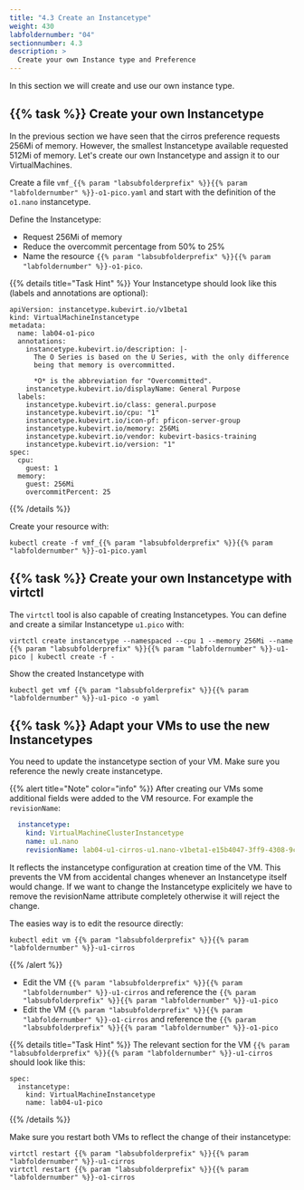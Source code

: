 ```yaml
---
title: "4.3 Create an Instancetype"
weight: 430
labfoldernumber: "04"
sectionnumber: 4.3
description: >
  Create your own Instance type and Preference
---
```


In this section we will create and use our own instance type.


## {{% task %}} Create your own Instancetype

In the previous section we have seen that the cirros preference requests 256Mi of memory. However, the smallest Instancetype
available requested 512Mi of memory. Let's create our own Instancetype and assign it to our VirtualMachines.

Create a file `vmf_{{% param "labsubfolderprefix" %}}{{% param "labfoldernumber" %}}-o1-pico.yaml` and start with the
definition of the `o1.nano` instancetype.

Define the Instancetype:

* Request 256Mi of memory
* Reduce the overcommit percentage from 50% to 25%
* Name the resource `{{% param "labsubfolderprefix" %}}{{% param "labfoldernumber" %}}-o1-pico`.

{{% details title="Task Hint" %}}
Your Instancetype should look like this (labels and annotations are optional):
```ỳaml
apiVersion: instancetype.kubevirt.io/v1beta1
kind: VirtualMachineInstancetype
metadata:
  name: lab04-o1-pico
  annotations:
    instancetype.kubevirt.io/description: |-
      The O Series is based on the U Series, with the only difference
      being that memory is overcommitted.
      
      *O* is the abbreviation for "Overcommitted".
    instancetype.kubevirt.io/displayName: General Purpose
  labels:
    instancetype.kubevirt.io/class: general.purpose
    instancetype.kubevirt.io/cpu: "1"
    instancetype.kubevirt.io/icon-pf: pficon-server-group
    instancetype.kubevirt.io/memory: 256Mi
    instancetype.kubevirt.io/vendor: kubevirt-basics-training
    instancetype.kubevirt.io/version: "1"
spec:
  cpu:
    guest: 1
  memory:
    guest: 256Mi
    overcommitPercent: 25
```
{{% /details %}}

Create your resource with:
```shell
kubectl create -f vmf_{{% param "labsubfolderprefix" %}}{{% param "labfoldernumber" %}}-o1-pico.yaml
```


## {{% task %}} Create your own Instancetype with virtctl

The `virtctl` tool is also capable of creating Instancetypes. You can define and create a similar Instancetype `u1.pico` with:
```shell
virtctl create instancetype --namespaced --cpu 1 --memory 256Mi --name {{% param "labsubfolderprefix" %}}{{% param "labfoldernumber" %}}-u1-pico | kubectl create -f -
```

Show the created Instancetype with
```shell
kubectl get vmf {{% param "labsubfolderprefix" %}}{{% param "labfoldernumber" %}}-u1-pico -o yaml
```


## {{% task %}} Adapt your VMs to use the new Instancetypes

You need to update the instancetype section of your VM. Make sure you reference the newly create instancetype.

{{% alert title="Note" color="info" %}}
After creating our VMs some additional fields were added to the VM resource. For example the `revisionName`:
```yaml
  instancetype:
    kind: VirtualMachineClusterInstancetype
    name: u1.nano
    revisionName: lab04-u1-cirros-u1.nano-v1beta1-e15b4047-3ff9-4308-9cd7-9f30b25336e0-1
```

It reflects the instancetype configuration at creation time of the VM. This prevents the
VM from accidental changes whenever an Instancetype itself would change. If we want to change the Instancetype explicitely
we have to remove the revisionName attribute completely otherwise it will reject the change.

The easies way is to edit the resource directly:
```shell
kubectl edit vm {{% param "labsubfolderprefix" %}}{{% param "labfoldernumber" %}}-u1-cirros
```
{{% /alert %}}

* Edit the VM `{{% param "labsubfolderprefix" %}}{{% param "labfoldernumber" %}}-u1-cirros` and reference the `{{% param "labsubfolderprefix" %}}{{% param "labfoldernumber" %}}-u1-pico`
* Edit the VM `{{% param "labsubfolderprefix" %}}{{% param "labfoldernumber" %}}-o1-cirros` and reference the `{{% param "labsubfolderprefix" %}}{{% param "labfoldernumber" %}}-o1-pico`

{{% details title="Task Hint" %}}
The relevant section for the VM `{{% param "labsubfolderprefix" %}}{{% param "labfoldernumber" %}}-u1-cirros` should look like this:

```ỳaml
spec:
  instancetype:
    kind: VirtualMachineInstancetype
    name: lab04-u1-pico
```
{{% /details %}}

Make sure you restart both VMs to reflect the change of their instancetype:
```shell
virtctl restart {{% param "labsubfolderprefix" %}}{{% param "labfoldernumber" %}}-u1-cirros
virtctl restart {{% param "labsubfolderprefix" %}}{{% param "labfoldernumber" %}}-o1-cirros
```
